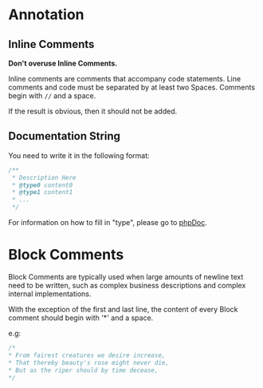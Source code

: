 # Annotation

## Inline Comments

**Don't overuse Inline Comments.**

Inline comments are comments that accompany code statements. Line comments and code must be separated by at least two Spaces. Comments begin with ``//`` and a space.

If the result is obvious, then it should not be added.

## Documentation String

You need to write it in the following format:

```PHP
/**
 * Description Here
 * @type0 content0
 * @type1 content1
 * ...
 */
```

For information on how to fill in "type", please go to [phpDoc](https://www.phpdoc.org/docs/latest/index.html).

# Block Comments

Block Comments are typically used when large amounts of newline text need to be written, such as complex business descriptions and complex internal implementations.

With the exception of the first and last line, the content of every Block comment should begin with '*' and a space.

e.g:

```PHP
/*
* From fairest creatures we desire increase,
* That thereby beauty's rose might never die,
* But as the riper should by time decease,
*/
```

